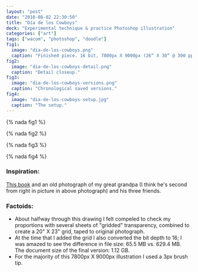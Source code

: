 ```yaml
---
layout: "post"
date: "2010-08-02 22:30:50"
title: "Día de los Cowboys"
deck: "Experimental technique & practice Photoshop illustration"
categories: ["art"]
tags: ["wacom", "photoshop", "doodle"]
fig1:
  image: "dia-de-los-cowboys.png"
  caption: "Finished piece. 16 bit, 7800px X 9000px (26” X 30” @ 300 ppi)."
fig2:
  image: "dia-de-los-cowboys-detail.png"
  caption: "Detail closeup."
fig3:
  image: "dia-de-los-cowboys-versions.png"
  caption: "Chronological saved versions."
fig4:
  image: "dia-de-los-cowboys-setup.jpg"
  caption: "The setup."
---
```


{% nada fig1 %}

{% nada fig2 %}

{% nada fig3 %}

{% nada fig4 %}

### Inspiration:

[This book](http://www.amazon.com/Puro-Muerto-Spanish-LaMono-Press/dp/0972473521) and an old photograph of my great grandpa (I think he's second from right in picture in above photograph) and his three friends.

### Factoids:

* About halfway through this drawing I felt compeled to check my proportions with several sheets of "gridded" transparency, combined to create a 20" X 23" grid, taped to original photograph.
* At the time that I added the grid I also converted the bit depth to 16; I was amazed to see the difference in file size: 65.5 MB vs. 629.4 MB. The document size of the final version: 1.12 GB.
* For the majority of this 7800px X 9000px illustration I used a 3px brush tip.
